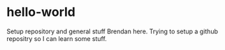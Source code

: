 # hello-world
Setup repository and general stuff
Brendan here. Trying to setup a github repositry so I can learn some stuff.
